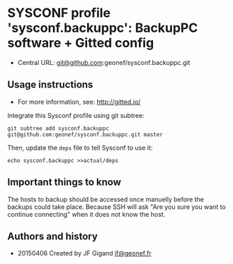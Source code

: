 # SYSCONF profile 'sysconf.backuppc': BackupPC software + Gitted config

* Central URL: git@github.com:geonef/sysconf.backuppc.git


## Usage instructions

* For more information, see: http://gitted.io/

Integrate this Sysconf profile using git subtree:
```
git subtree add sysconf.backuppc git@github.com:geonef/sysconf.backuppc.git master
```

Then, update the ```deps``` file to tell Sysconf to use it:
```
echo sysconf.backuppc >>actual/deps
```

## Important things to know

The hosts to backup should be accessed once manuelly before the
backups could take place. Because SSH will ask "Are you sure you want
to continue connecting" when it does not know the host.


## Authors and history

* 20150406 Created by JF Gigand <jf@geonef.fr>
